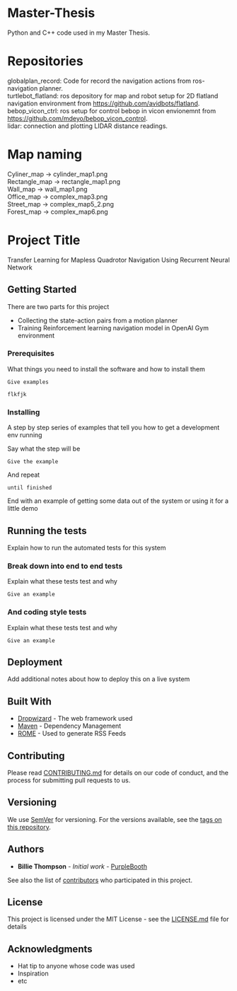 # Master-Thesis
Python and C++ code used in my Master Thesis.


# Repositories
globalplan_record: Code for record the navigation actions from ros-navigation planner. <br />
turtlebot_flatland: ros depository for map and robot setup for 2D flatland navigation environment from https://github.com/avidbots/flatland. <br />
bebop_vicon_ctrl: ros setup for control bebop in vicon envionemnt from https://github.com/mdeyo/bebop_vicon_control. <br />
lidar: connection and plotting LIDAR distance readings. <br />

# Map naming
Cyliner_map -> cylinder_map1.png <br />
Rectangle_map -> rectangle_map1.png <br />
Wall_map -> wall_map1.png <br />
Office_map -> complex_map3.png <br />
Street_map -> complex_map5_2.png <br />
Forest_map -> complex_map6.png





# Project Title

Transfer Learning for Mapless Quadrotor Navigation Using Recurrent Neural Network

## Getting Started

There are two parts for this project
* Collecting the state-action pairs from a motion planner
* Training Reinforcement learning navigation model in OpenAI Gym environment 

### Prerequisites

What things you need to install the software and how to install them

```
Give examples
```

```
flkfjk
```


### Installing

A step by step series of examples that tell you how to get a development env running

Say what the step will be

```
Give the example
```

And repeat

```
until finished
```

End with an example of getting some data out of the system or using it for a little demo

## Running the tests

Explain how to run the automated tests for this system

### Break down into end to end tests

Explain what these tests test and why

```
Give an example
```

### And coding style tests

Explain what these tests test and why

```
Give an example
```

## Deployment

Add additional notes about how to deploy this on a live system

## Built With

* [Dropwizard](http://www.dropwizard.io/1.0.2/docs/) - The web framework used
* [Maven](https://maven.apache.org/) - Dependency Management
* [ROME](https://rometools.github.io/rome/) - Used to generate RSS Feeds

## Contributing

Please read [CONTRIBUTING.md](https://gist.github.com/PurpleBooth/b24679402957c63ec426) for details on our code of conduct, and the process for submitting pull requests to us.

## Versioning

We use [SemVer](http://semver.org/) for versioning. For the versions available, see the [tags on this repository](https://github.com/your/project/tags). 

## Authors

* **Billie Thompson** - *Initial work* - [PurpleBooth](https://github.com/PurpleBooth)

See also the list of [contributors](https://github.com/your/project/contributors) who participated in this project.

## License

This project is licensed under the MIT License - see the [LICENSE.md](LICENSE.md) file for details

## Acknowledgments

* Hat tip to anyone whose code was used
* Inspiration
* etc
